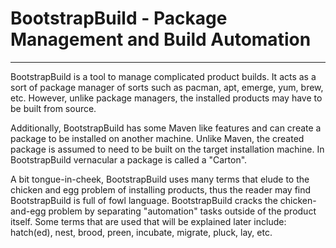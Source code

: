 # BootstrapBuild - Package Management and Build Automation
-----------------------------------------------------------
BootstrapBuild is a tool to manage complicated product builds. It acts as
a sort of package manager of sorts such as pacman, apt, emerge, yum, brew, etc.
However, unlike package managers, the installed products may have to be
built from source.

Additionally, BootstrapBuild has some Maven like features and can create
a package to be installed on another machine. Unlike Maven, the created
package is assumed to need to be built on the target installation machine.
In BootstrapBuild vernacular a package is called a "Carton". 

A bit tongue-in-cheek, BootstrapBuild uses many terms that elude to the 
chicken and egg problem of installing products, thus the reader may find
BootstrapBuild is full of fowl language. BootstrapBuild cracks the chicken-
and-egg problem by separating "automation" tasks outside of the product itself. 
Some terms that are used that will be explained later include: hatch(ed),
nest, brood, preen, incubate, migrate, pluck, lay, etc.

